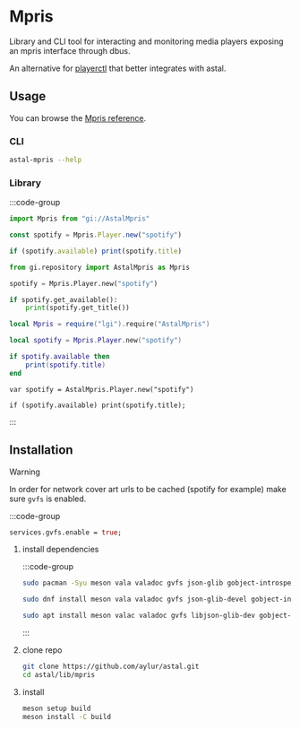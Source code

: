 # Mpris

Library and CLI tool for interacting and monitoring media players exposing an
mpris interface through dbus.

An alternative for [playerctl](https://github.com/altdesktop/playerctl) that
better integrates with astal.

## Usage

You can browse the [Mpris reference](https://aylur.github.io/libastal/mpris).

### CLI

```sh
astal-mpris --help
```

### Library

:::code-group

```js [<i class="devicon-javascript-plain"></i> JavaScript]
import Mpris from "gi://AstalMpris"

const spotify = Mpris.Player.new("spotify")

if (spotify.available) print(spotify.title)
```

```py [<i class="devicon-python-plain"></i> Python]
from gi.repository import AstalMpris as Mpris

spotify = Mpris.Player.new("spotify")

if spotify.get_available():
    print(spotify.get_title())
```

```lua [<i class="devicon-lua-plain"></i> Lua]
local Mpris = require("lgi").require("AstalMpris")

local spotify = Mpris.Player.new("spotify")

if spotify.available then
    print(spotify.title)
end
```

```vala [<i class="devicon-vala-plain"></i> Vala]
var spotify = AstalMpris.Player.new("spotify")

if (spotify.available) print(spotify.title);
```

:::

## Installation

> [!WARNING]
>
> In order for network cover art urls to be cached (spotify for example) make
> sure `gvfs` is enabled.
>
> :::code-group
>
> ```nix [<i class="devicon-nixos-plain"></i> configuration.nix]
> services.gvfs.enable = true;
> ```

1. install dependencies

    :::code-group

    ```sh [<i class="devicon-archlinux-plain"></i> Arch]
    sudo pacman -Syu meson vala valadoc gvfs json-glib gobject-introspection
    ```

    ```sh [<i class="devicon-fedora-plain"></i> Fedora]
    sudo dnf install meson vala valadoc gvfs json-glib-devel gobject-introspection-devel
    ```

    ```sh [<i class="devicon-ubuntu-plain"></i> Ubuntu]
    sudo apt install meson valac valadoc gvfs libjson-glib-dev gobject-introspection
    ```

    :::

2. clone repo

    ```sh
    git clone https://github.com/aylur/astal.git
    cd astal/lib/mpris
    ```

3. install

    ```sh
    meson setup build
    meson install -C build
    ```
